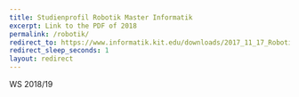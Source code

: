```yaml
---
title: Studienprofil Robotik Master Informatik
excerpt: Link to the PDF of 2018
permalink: /robotik/
redirect_to: https://www.informatik.kit.edu/downloads/2017_11_17_Robotik.pdf
redirect_sleep_seconds: 1
layout: redirect
---
```


WS 2018/19
